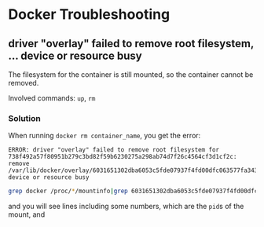 # Docker Troubleshooting

## driver "overlay" failed to remove root filesystem, ... device or resource busy

The filesystem for the container is still mounted, so the container cannot be removed.

Involved commands: `up`, `rm`

### Solution

When running `docker rm container_name`, you get the error:

```text
ERROR: driver "overlay" failed to remove root filesystem for 738f492a57f80951b279c3bd82f59b6230275a298ab74d7f26c4564cf3d1cf2c: remove /var/lib/docker/overlay/6031651302dba6053c5fde07937f4fd00dfc063577fa343b12c83f1c26b77887/merged: device or resource busy
```

```bash
grep docker /proc/*/mountinfo|grep 6031651302dba6053c5fde07937f4fd00dfc063577fa343b12c83f1c26b77887
```

and you will see lines including some numbers, which are the `pid`s of the mount, and 

